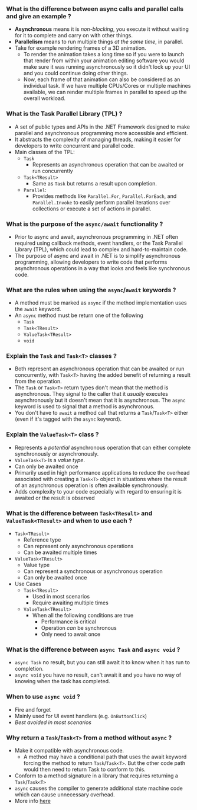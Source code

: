 ### What is the difference between async calls and parallel calls and give an example ?
- **Asynchronous** means it is *non-blocking*, you execute it without waiting for it to complete and carry on with other things. 
- **Parallelism** means to run multiple things *at the same time*, in parallel.
- Take for example rendering frames of a 3D animation. 
	- To render the animation takes a long time so if you were to launch that render from within your animation editing software you would make sure it was running asynchronously so it didn't lock up your UI and you could continue doing other things.
	- Now, each frame of that animation can also be considered as an individual task. If we have multiple CPUs/Cores or multiple machines available, we can render multiple frames in parallel to speed up the overall workload.

### What is the Task Parallel Library (TPL) ?
- A set of public types and APIs in the .NET Framework designed to make parallel and asynchronous programming more accessible and efficient. 
- It abstracts the complexity of managing threads, making it easier for developers to write concurrent and parallel code.
- Main classes of the TPL:
	- `Task`
		- Represents an asynchronous operation that can be awaited or run concurrently
	- `Task<TResult>`
		- Same as `Task` but returns a result upon completion.
	- `Parallel`:
		- Provides methods like `Parallel.For`, `Parallel.ForEach`, and `Parallel.Invoke` to easily perform parallel iterations over collections or execute a set of actions in parallel.

### What is the purpose of the `async/await` functionality ?
- Prior to async and await, asynchronous programming in .NET often required using callback methods, event handlers, or the Task Parallel Library (TPL), which could lead to complex and hard-to-maintain code.
- The purpose of async and await in .NET is to simplify asynchronous programming, allowing developers to write code that performs asynchronous operations in a way that looks and feels like synchronous code.

### What are the rules when using the `async`/`await` keywords ?
- A method must be marked as `async` if the method implementation uses the `await` keyword.
- An `async` method must be return one of the following
	- `Task`
	- `Task<TResult>`
	- `ValueTask<TResult>`
	- `void`

### Explain the `Task` and `Task<T>` classes ?
- Both represent an asynchronous operation that can be awaited or run concurrently, with `Task<T>` having the added benefit of returning a result from the operation.
- The `Task` or `Task<T>` return types don't mean that the method is asynchronous. They signal to the caller that it *usually* executes asynchronously but it doesn't mean that it is asynchronous. The `async` keyword is used to signal that a method is asynchronous. 
- You don't have to `await` a method call that returns a `Task`/`Task<T>` either (even if it's tagged with the `async` keyword).

### Explain the `ValueTask<T>` class ?
- Represents a *potential* asynchronous operation that can either complete synchronously or asynchronously.
- `ValueTask<T>` is a *value type*.
- Can only be awaited once
- Primarily used in high performance applications to reduce the overhead associated with creating a `Task<T>` object in situations where the result of an asynchronous operation is often available synchronously.
- Adds complexity to your code especially with regard to ensuring it is awaited or the result is observed

### What is the difference between `Task<TResult>` and `ValueTask<TResult>` and when to use each ?
- `Task<TResult>`
	- Reference type
	- Can represent only asynchronous operations
	- Can be awaited multiple times
- `ValueTask<TResult>`
	- Value type
	- Can represent a synchronous or asynchronous operation
	- Can only be awaited once
- Use Cases
	- `Task<TResult>`
		- Used in most scenarios
		- Require awaiting multiple times
	- `ValueTask<TResult>`
		- When all the following conditions are true
			- Performance is critical 
			- Operation *can* be synchronous
			- Only need to await once

### What is the difference between `async Task` and `async void` ?
- `async Task` no result, but you can still await it to know when it has run to completion.
- `async void` you have no result, can't await it and you have no way of knowing when the task has completed.

### When to use `async void` ?
- Fire and forget
- Mainly used for UI event handlers (e.g. `OnButtonClick`)
- *Best avoided in most scenarios*

### Why return a `Task`/`Task<T>` from a method without `async` ?
- Make it compatible with asynchronous code.
	- A method may have a conditional path that uses the await keyword forcing the method to return `Task`/`Task<T>`. But the other code path would then need to return Task to conform to this.
- Conform to a method signature in a library that requires returning a `Task`/`Task<T>`
- `async` causes the compiler to generate additional state machine code which can cause unnecessary overhead.
- More info [here](https://chatgpt.com/c/e66b2653-4129-4bfd-af0b-0625709295a8)